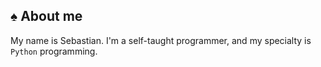 ## :spades:   About me
My name is Sebastian. I'm a self-taught programmer, and my specialty is ```Python``` programming.
